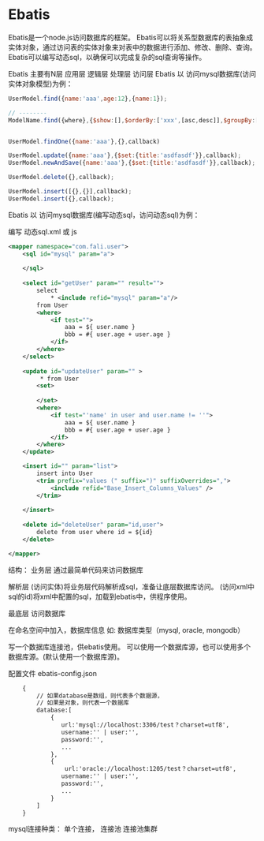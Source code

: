 ﻿# Ebatis

Ebatis是一个node.js访问数据库的框架。
Ebatis可以将关系型数据库的表抽象成实体对象，通过访问表的实体对象来对表中的数据进行添加、修改、删除、查询。
Ebatis可以编写动态sql，以确保可以完成复杂的sql查询等操作。

Ebatis
主要有N层
应用层
逻辑层
处理层
访问层
Ebatis 以 访问mysql数据库(访问实体对象模型)为例：
``` js
UserModel.find({name:'aaa',age:12},{name:1});

// --------
ModelName.find({where},{$show:[],$orderBy:['xxx',[asc,desc]],$groupBy:[]},callback);


UserModel.findOne({name:'aaa'},{},callback)

UserModel.update({name:'aaa'},{$set:{title:'asdfasdf'}},callback);
UserModel.newAndSave({name:'aaa'},{$set:{title:'asdfasdf'}},callback);

UserModel.delete({},callback);

UserModel.insert([{},{}],callback);
UserModel.insert({},callback);
```

Ebatis 以 访问mysql数据库(编写动态sql，访问动态sql)为例：

编写 动态sql.xml 或 js
``` xml
<mapper namespace="com.fali.user">
    <sql id="mysql" param="a">
        
    </sql>
    
    <select id="getUser" param="" result="">
        select
            * <include refid="mysql" param="a"/>
        from User
        <where>
            <if test="">
                aaa = ${ user.name }
                bbb = #{ user.age + user.age }
            </if>
        </where>
    </select>
    
    <update id="updateUser" param="" >
         * from User
        <set>
            
        </set>
        <where>
            <if test="'name' in user and user.name != ''">
                aaa = ${ user.name }
                bbb = #{ user.age + user.age }
            </if>
        </where>
    </update>

    <insert id="" param="list">
        insert into User
        <trim prefix="values (" suffix=")" suffixOverrides=",">
	    	<include refid="Base_Insert_Columns_Values" />
	    </trim>
        
    </insert>
    
    <delete id="deleteUser" param="id,user">
        delete from user where id = ${id}
    </delete>

</mapper>
```

结构：
业务层
通过最简单代码来访问数据库


解析层
    (访问实体)将业务层代码解析成sql，准备让底层数据库访问。
    (访问xml中sql的id)将xml中配置的sql，加载到ebatis中，供程序使用。


最底层 访问数据库



在命名空间中加入，数据库信息
如:
    数据库类型（mysql, oracle, mongodb）
    
写一个数据库连接池，供ebatis使用。
可以使用一个数据库源，也可以使用多个数据库源。(默认使用一个数据库源)。


配置文件
    ebatis-config.json
``` txt
    {
        // 如果database是数组，则代表多个数据源，
        // 如果是对象，则代表一个数据库
        database:[
            {
               url:'mysql://localhost:3306/test？charset=utf8',
               username:'' | user:'',
               password:'',
               ...
            },
            {
                url:'oracle://localhost:1205/test？charset=utf8',
               username:'' | user:'',
               password:'',
               ...
            }
        ]
    }            
```


mysql连接种类：
单个连接，
连接池
连接池集群
        
        
        
        





    







